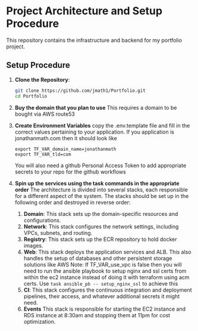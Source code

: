 # Project Architecture and Setup Procedure

This repository contains the infrastructure and backend for my portfolio project.

## Setup Procedure

1. **Clone the Repository**:
   ```sh
   git clone https://github.com/jmath1/Portfolio.git
   cd Portfolio
   ```
2. **Buy the domain that you plan to use**
   This requires a domain to be bought via AWS route53

3. **Create Environment Variables**
   copy the .env.template file and fill in the correct values pertaining to your application. If you application is
   jonathanmath.com then it should look like

   ```
   export TF_VAR_domain_name=jonathanmath
   export TF_VAR_tld=com
   ```

   You will also need a github Personal Access Token to add appropriate secrets to your repo for the github workflows

4. **Spin up the services using the task commands in the appropriate order**
   The architecture is divided into several stacks, each responsible for a different aspect of the system. The stacks should be set up in the following order and destroyed in reverse order:

   1. **Domain**: This stack sets up the domain-specific resources and configurations.
   2. **Network**: This stack configures the network settings, including VPCs, subnets, and routing.
   3. **Registry**: This stack sets up the ECR repository to hold docker images.
   4. **Web**: This stack deploys the application services and ALB. This also handles the setup of databases and other persistent storage solutions like AWS
      Note: If TF_VAR_use_vpc is false then you will need to run the ansible playbook to setup nginx and ssl certs from within the ec2 instance instead of doing it with terraform using acm certs. Use `task ansible_pb -- setup_nginx_ssl` to achieve this
   5. **CI**: This stack configures the continuous integration and deployment pipelines, their access, and whatever additional secrets it might need.
   6. **Events** This stack is responsible for starting the EC2 instance and RDS instance at 8:30am and stopping them at 11pm for cost optimization.
